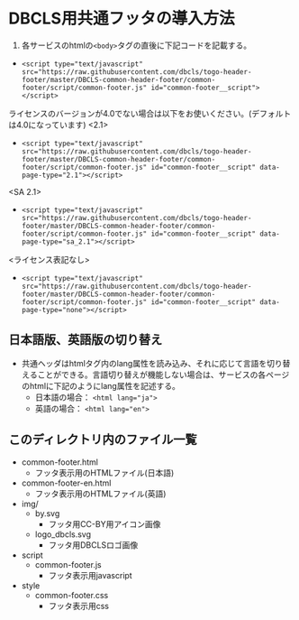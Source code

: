 # DBCLS用共通フッタの導入方法
1. 各サービスのhtmlの`<body>`タグの直後に下記コードを記載する。
  - `<script type="text/javascript" src="https://raw.githubusercontent.com/dbcls/togo-header-footer/master/DBCLS-common-header-footer/common-footer/script/common-footer.js" id="common-footer__script"></script>`

  ライセンスのバージョンが4.0でない場合は以下をお使いください。(デフォルトは4.0になっています)
  <2.1>
  - `<script type="text/javascript" src="https://raw.githubusercontent.com/dbcls/togo-header-footer/master/DBCLS-common-header-footer/common-footer/script/common-footer.js" id="common-footer__script" data-page-type="2.1"></script>`

  <SA 2.1>
  - `<script type="text/javascript" src="https://raw.githubusercontent.com/dbcls/togo-header-footer/master/DBCLS-common-header-footer/common-footer/script/common-footer.js" id="common-footer__script" data-page-type="sa_2.1"></script>`

<ライセンス表記なし>
  - `<script type="text/javascript" src="https://raw.githubusercontent.com/dbcls/togo-header-footer/master/DBCLS-common-header-footer/common-footer/script/common-footer.js" id="common-footer__script" data-page-type="none"></script>`


## 日本語版、英語版の切り替え
  - 共通ヘッダはhtmlタグ内のlang属性を読み込み、それに応じて言語を切り替えることができる。言語切り替えが機能しない場合は、サービスの各ページのhtmlに下記のようにlang属性を記述する。
    - 日本語の場合： `<html lang="ja">`
    - 英語の場合： `<html lang="en">`

## このディレクトリ内のファイル一覧
  - common-footer.html
    - フッタ表示用のHTMLファイル(日本語)
  - common-footer-en.html
    - フッタ表示用のHTMLファイル(英語)
  - img/
    - by.svg
      - フッタ用CC-BY用アイコン画像
    - logo_dbcls.svg
      - フッタ用DBCLSロゴ画像
  - script
      - common-footer.js
        - フッタ表示用javascript
  - style
      - common-footer.css
        - フッタ表示用css




